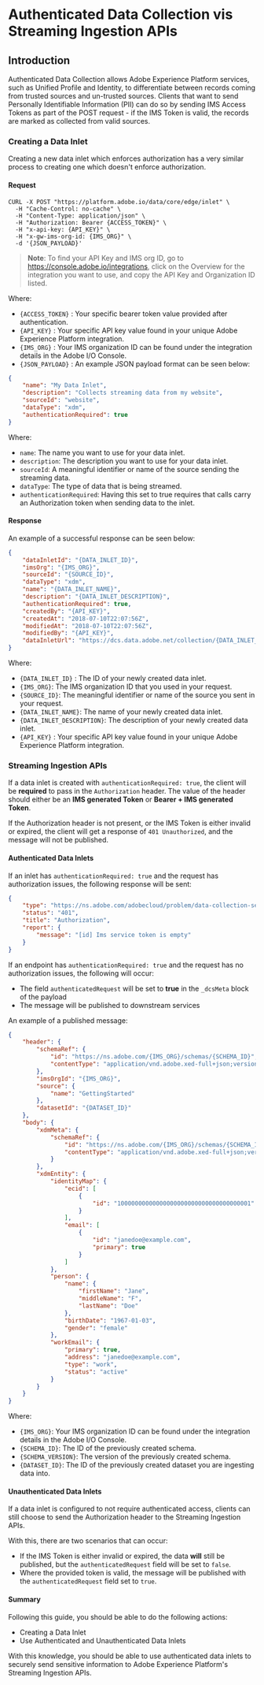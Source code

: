 # Authenticated Data Collection vis Streaming Ingestion APIs

## Introduction

Authenticated Data Collection allows Adobe Experience Platform services, such as Unified Profile and Identity, to differentiate between records coming from trusted sources and un-trusted sources. Clients that want to send Personally Identifiable Information (PII) can do so by sending IMS Access Tokens as part of the POST request - if the IMS Token is valid, the records are marked as collected from valid sources.

### Creating a Data Inlet

Creating a new data inlet which enforces authorization has a very similar process to creating one which doesn't enforce authorization. 

#### Request

```SHELL
CURL -X POST "https://platform.adobe.io/data/core/edge/inlet" \
  -H "Cache-Control: no-cache" \
  -H "Content-Type: application/json" \
  -H "Authorization: Bearer {ACCESS_TOKEN}" \
  -H "x-api-key: {API_KEY}" \
  -H "x-gw-ims-org-id: {IMS_ORG}" \
  -d '{JSON_PAYLOAD}'
```

> **Note**: To find your API Key and IMS org ID, go to <https://console.adobe.io/integrations>, click on the Overview for the integration you want to use, and copy the API Key and Organization ID listed.

Where:

- `{ACCESS_TOKEN}` : Your specific bearer token value provided after authentication.   
- `{API_KEY}` : Your specific API key value found in your unique Adobe Experience Platform integration.  
- `{IMS_ORG}` :  Your IMS organization ID can be found under the integration details in the Adobe I/O Console.  
- `{JSON_PAYLOAD}` : An example JSON payload format can be seen below:

```JSON
{
    "name": "My Data Inlet",
    "description": "Collects streaming data from my website",
    "sourceId": "website",
    "dataType": "xdm",
    "authenticationRequired": true
}
```

Where:

- `name`: The name you want to use for your data inlet.   
- `description`: The description you want to use for your data inlet.  
- `sourceId`: A meaningful identifier or name of the source sending the streaming data.
- `dataType`: The type of data that is being streamed.
- `authenticationRequired`: Having this set to true requires that calls carry an Authorization token when sending data to the inlet.

#### Response

An example of a successful response can be seen below:

```JSON
{
    "dataInletId": "{DATA_INLET_ID}",
    "imsOrg": "{IMS_ORG}",
    "sourceId": "{SOURCE_ID}",
    "dataType": "xdm",
    "name": "{DATA_INLET_NAME}",
    "description": "{DATA_INLET_DESCRIPTION}",
    "authenticationRequired": true,    
    "createdBy": "{API_KEY}",
    "createdAt": "2018-07-10T22:07:56Z",
    "modifiedAt": "2018-07-10T22:07:56Z",
    "modifiedBy": "{API_KEY}",
    "dataInletUrl": "https://dcs.data.adobe.net/collection/{DATA_INLET_ID}"
}
```

Where:

- `{DATA_INLET_ID}` : The ID of your newly created data inlet. 
- `{IMS_ORG}`:  The IMS organization ID that you used in your request.    
- `{SOURCE_ID}`: The meaningful identifier or name of the source you sent in your request.    
- `{DATA_INLET_NAME}`: The name of your newly created data inlet.   
- `{DATA_INLET_DESCRIPTION}`: The description of your newly created data inlet.   
- `{API_KEY}` : Your specific API key value found in your unique Adobe Experience Platform integration.  

### Streaming Ingestion APIs

If a data inlet is created with `authenticationRequired: true`, the client will be **required** to pass in the `Authorization` header. The value of the header should either be an **IMS generated Token** or **Bearer + IMS generated Token**.

If the Authorization header is not present, or the IMS Token is either invalid or expired, the client will get a response of `401 Unauthorized`, and the message will not be published.

#### Authenticated Data Inlets

If an inlet has `authenticationRequired: true` and the request has authorization issues, the following response will be sent:

```json
{
    "type": "https://ns.adobe.com/adobecloud/problem/data-collection-service-authorization",
    "status": "401",
    "title": "Authorization",
    "report": {
        "message": "[id] Ims service token is empty"
    }
}
```

If an endpoint has `authenticationRequired: true` and the request has no authorization issues, the following will occur:
- The field `authenticatedRequest` will be set to **true** in the `_dcsMeta` block of the payload
- The message will be published to downstream services

An example of a published message:

```json
{
    "header": {
        "schemaRef": {
            "id": "https://ns.adobe.com/{IMS_ORG}/schemas/{SCHEMA_ID}",
            "contentType": "application/vnd.adobe.xed-full+json;version={SCHEMA_VERSION}"
        },
        "imsOrgId": "{IMS_ORG}",
        "source": {
            "name": "GettingStarted"
        },
        "datasetId": "{DATASET_ID}"   
    },
    "body": {
        "xdmMeta": {
            "schemaRef": {
                "id": "https://ns.adobe.com/{IMS_ORG}/schemas/{SCHEMA_ID}",
                "contentType": "application/vnd.adobe.xed-full+json;version={SCHEMA_VERSION}"
            }
        },
        "xdmEntity": {
            "identityMap": {
                "ecid": [
                    {
                        "id": "10000000000000000000000000000000000001"
                    }
                ],
                "email": [
                    {
                        "id": "janedoe@example.com",
                        "primary": true
                    }
                ]
            },
            "person": {
                "name": {
                    "firstName": "Jane",
                    "middleName": "F",
                    "lastName": "Doe"
                },
                "birthDate": "1967-01-03",
                "gender": "female"
            },
            "workEmail": {
                "primary": true,
                "address": "janedoe@example.com",
                "type": "work",
                "status": "active"
            }
        }
    }
}
```

Where:

- `{IMS_ORG}`:  Your IMS organization ID can be found under the integration details in the Adobe I/O Console.
- `{SCHEMA_ID}`: The ID of the previously created schema. 
- `{SCHEMA_VERSION}`: The version of the previously created schema.
- `{DATASET_ID}`: The ID of the previously created dataset you are ingesting data into.


#### Unauthenticated Data Inlets

If a data inlet is configured to not require authenticated access, clients can still choose to send the Authorization header to the Streaming Ingestion APIs. 

With this, there are two scenarios that can occur:

- If the IMS Token is either invalid or expired, the data **will** still be published, but the `authenticatedRequest` field will be set to `false`.
- Where the provided token is valid, the message will be published with the `authenticatedRequest` field set to `true`.

#### Summary
Following this guide, you should be able to do the following actions:
- Creating a Data Inlet
- Use Authenticated and Unauthenticated Data Inlets

With this knowledge, you should be able to use authenticated data inlets to securely send sensitive information to Adobe Experience Platform's Streaming Ingestion APIs.
